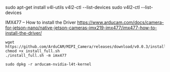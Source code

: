 sudo apt-get install v4l-utils
v4l2-ctl --list-devices
sudo v4l2-ctl --list-devices



IMX477 – How to install the Driver
https://www.arducam.com/docs/camera-for-jetson-nano/native-jetson-cameras-imx219-imx477/imx477-how-to-install-the-driver/

    wget https://github.com/ArduCAM/MIPI_Camera/releases/download/v0.0.3/install_full.sh
    chmod +x install_full.sh
    ./install_full.sh -m imx477

    sudo dpkg -r arducam-nvidia-l4t-kernel


